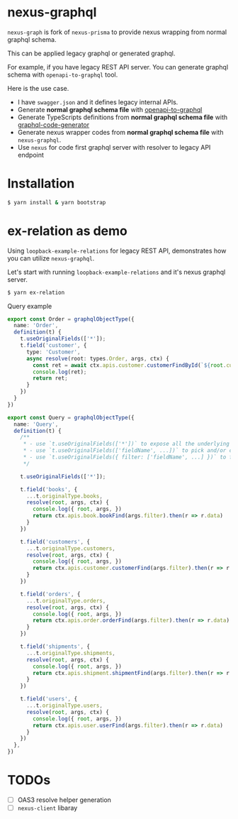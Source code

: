 nexus-graphql
===

`nexus-graph` is fork of `nexus-prisma` to provide nexus wrapping from normal graphql schema.

This can be applied legacy graphql or generated graphql.

For example, if you have legacy REST API server. You can generate graphql schema with `openapi-to-graphql` tool.

Here is the use case.
* I have `swagger.json` and it defines legacy internal APIs.
* Generate **normal graphql schema file** with [openapi-to-graphql](https://github.com/IBM/openapi-to-graphql)
* Generate TypeScripts definitions from **normal graphql schema file** with [graphql-code-generator](https://github.com/dotansimha/graphql-code-generator)
* Generate nexus wrapper codes from **normal graphql schema file** with `nexus-graphql`.
* Use `nexus` for code first graphql server with resolver to legacy API endpoint

# Installation

```sh
$ yarn install & yarn bootstrap
```

# ex-relation as demo
Using `loopback-example-relations` for legacy REST API, demonstrates how you can utilize `nexus-graphql`.

Let's start with running `loopback-example-relations` and it's nexus graphql server.

```sh
$ yarn ex-relation
```

Query example

```ts
export const Order = graphqlObjectType({
  name: 'Order',
  definition(t) {
    t.useOriginalFields(['*']);
    t.field('customer', {
      type: 'Customer',
      async resolve(root: types.Order, args, ctx) {
        const ret = await ctx.apis.customer.customerFindById(`${root.customerId}`).then(r => r.data);
        console.log(ret);
        return ret;
      }
    })
  }
})

export const Query = graphqlObjectType({
  name: 'Query',
  definition(t) {
    /**
     * - use `t.useOriginalFields(['*'])` to expose all the underlying object type fields
     * - use `t.useOriginalFields(['fieldName', ...])` to pick and/or customize specific fields
     * - use `t.useOriginalFields({ filter: ['fieldName', ...] })` to filter and/or customize specific fields
     */

    t.useOriginalFields(['*']);

    t.field('books', {
      ...t.originalType.books,
      resolve(root, args, ctx) {
        console.log({ root, args, })
        return ctx.apis.book.bookFind(args.filter).then(r => r.data)
      }
    })

    t.field('customers', {
      ...t.originalType.customers,
      resolve(root, args, ctx) {
        console.log({ root, args, })
        return ctx.apis.customer.customerFind(args.filter).then(r => r.data);
      }
    })

    t.field('orders', {
      ...t.originalType.orders,
      resolve(root, args, ctx) {
        console.log({ root, args, })
        return ctx.apis.order.orderFind(args.filter).then(r => r.data)
      }
    })

    t.field('shipments', {
      ...t.originalType.shipments,
      resolve(root, args, ctx) {
        console.log({ root, args, })
        return ctx.apis.shipment.shipmentFind(args.filter).then(r => r.data)
      }
    })

    t.field('users', {
      ...t.originalType.users,
      resolve(root, args, ctx) {
        console.log({ root, args, })
        return ctx.apis.user.userFind(args.filter).then(r => r.data)
      }
    })
  },
})
```

# TODOs
* [ ] OAS3 resolve helper generation
* [ ] `nexus-client` libaray
